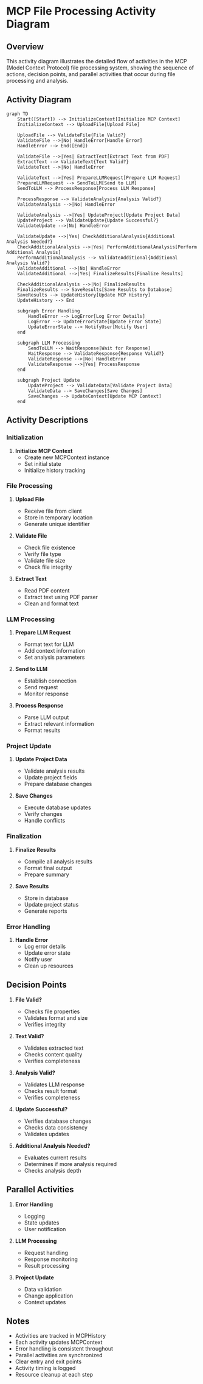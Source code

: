 # MCP File Processing Activity Diagram

## Overview
This activity diagram illustrates the detailed flow of activities in the MCP (Model Context Protocol) file processing system, showing the sequence of actions, decision points, and parallel activities that occur during file processing and analysis.

## Activity Diagram

```mermaid
graph TD
    Start([Start]) --> InitializeContext[Initialize MCP Context]
    InitializeContext --> UploadFile[Upload File]
    
    UploadFile --> ValidateFile{File Valid?}
    ValidateFile -->|No| HandleError[Handle Error]
    HandleError --> End([End])
    
    ValidateFile -->|Yes| ExtractText[Extract Text from PDF]
    ExtractText --> ValidateText{Text Valid?}
    ValidateText -->|No| HandleError
    
    ValidateText -->|Yes| PrepareLLMRequest[Prepare LLM Request]
    PrepareLLMRequest --> SendToLLM[Send to LLM]
    SendToLLM --> ProcessResponse[Process LLM Response]
    
    ProcessResponse --> ValidateAnalysis{Analysis Valid?}
    ValidateAnalysis -->|No| HandleError
    
    ValidateAnalysis -->|Yes| UpdateProject[Update Project Data]
    UpdateProject --> ValidateUpdate{Update Successful?}
    ValidateUpdate -->|No| HandleError
    
    ValidateUpdate -->|Yes| CheckAdditionalAnalysis{Additional Analysis Needed?}
    CheckAdditionalAnalysis -->|Yes| PerformAdditionalAnalysis[Perform Additional Analysis]
    PerformAdditionalAnalysis --> ValidateAdditional{Additional Analysis Valid?}
    ValidateAdditional -->|No| HandleError
    ValidateAdditional -->|Yes| FinalizeResults[Finalize Results]
    
    CheckAdditionalAnalysis -->|No| FinalizeResults
    FinalizeResults --> SaveResults[Save Results to Database]
    SaveResults --> UpdateHistory[Update MCP History]
    UpdateHistory --> End

    subgraph Error Handling
        HandleError --> LogError[Log Error Details]
        LogError --> UpdateErrorState[Update Error State]
        UpdateErrorState --> NotifyUser[Notify User]
    end

    subgraph LLM Processing
        SendToLLM --> WaitResponse[Wait for Response]
        WaitResponse --> ValidateResponse{Response Valid?}
        ValidateResponse -->|No| HandleError
        ValidateResponse -->|Yes| ProcessResponse
    end

    subgraph Project Update
        UpdateProject --> ValidateData[Validate Project Data]
        ValidateData --> SaveChanges[Save Changes]
        SaveChanges --> UpdateContext[Update MCP Context]
    end
```

## Activity Descriptions

### Initialization
1. **Initialize MCP Context**
   - Create new MCPContext instance
   - Set initial state
   - Initialize history tracking

### File Processing
1. **Upload File**
   - Receive file from client
   - Store in temporary location
   - Generate unique identifier

2. **Validate File**
   - Check file existence
   - Verify file type
   - Validate file size
   - Check file integrity

3. **Extract Text**
   - Read PDF content
   - Extract text using PDF parser
   - Clean and format text

### LLM Processing
1. **Prepare LLM Request**
   - Format text for LLM
   - Add context information
   - Set analysis parameters

2. **Send to LLM**
   - Establish connection
   - Send request
   - Monitor response

3. **Process Response**
   - Parse LLM output
   - Extract relevant information
   - Format results

### Project Update
1. **Update Project Data**
   - Validate analysis results
   - Update project fields
   - Prepare database changes

2. **Save Changes**
   - Execute database updates
   - Verify changes
   - Handle conflicts

### Finalization
1. **Finalize Results**
   - Compile all analysis results
   - Format final output
   - Prepare summary

2. **Save Results**
   - Store in database
   - Update project status
   - Generate reports

### Error Handling
1. **Handle Error**
   - Log error details
   - Update error state
   - Notify user
   - Clean up resources

## Decision Points

1. **File Valid?**
   - Checks file properties
   - Validates format and size
   - Verifies integrity

2. **Text Valid?**
   - Validates extracted text
   - Checks content quality
   - Verifies completeness

3. **Analysis Valid?**
   - Validates LLM response
   - Checks result format
   - Verifies completeness

4. **Update Successful?**
   - Verifies database changes
   - Checks data consistency
   - Validates updates

5. **Additional Analysis Needed?**
   - Evaluates current results
   - Determines if more analysis required
   - Checks analysis depth

## Parallel Activities

1. **Error Handling**
   - Logging
   - State updates
   - User notification

2. **LLM Processing**
   - Request handling
   - Response monitoring
   - Result processing

3. **Project Update**
   - Data validation
   - Change application
   - Context updates

## Notes

- Activities are tracked in MCPHistory
- Each activity updates MCPContext
- Error handling is consistent throughout
- Parallel activities are synchronized
- Clear entry and exit points
- Activity timing is logged
- Resource cleanup at each step 